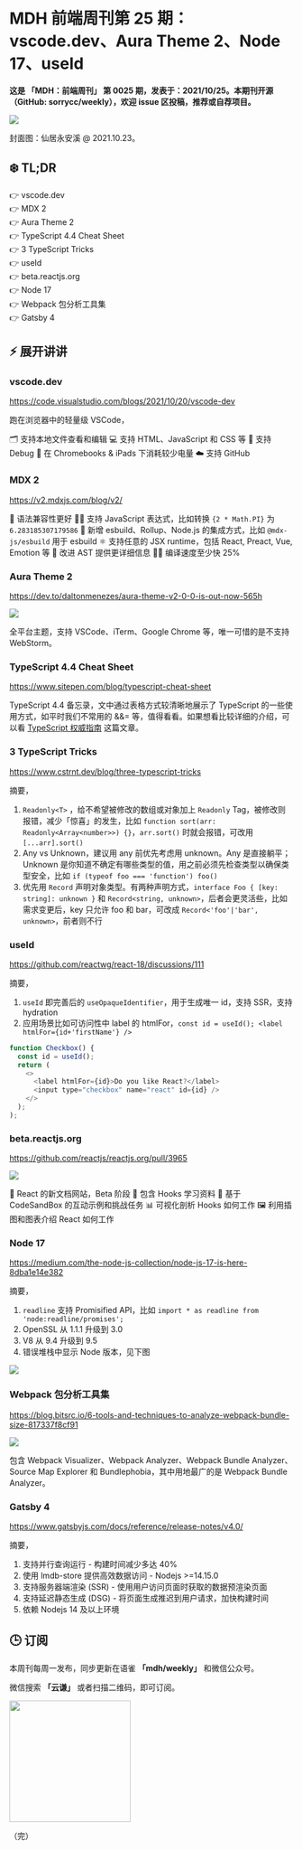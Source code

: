 # MDH 前端周刊第 25 期：vscode.dev、Aura Theme 2、Node 17、useId

**这是 「MDH：前端周刊」 第 0025 期，发表于：2021/10/25。本期刊开源（GitHub: sorrycc/weekly），欢迎 issue 区投稿，推荐或自荐项目。**

![](https://img.alicdn.com/imgextra/i4/O1CN01ZEZsTQ1TiZbiELZ8I_!!6000000002416-0-tps-4032-3024.jpg)

封面图：仙居永安溪 @ 2021.10.23。


## ❄️ TL;DR

👉 vscode.dev<br />
👉 MDX 2<br />
👉 Aura Theme 2<br />
👉 TypeScript 4.4 Cheat Sheet<br />
👉 3 TypeScript Tricks<br />
👉 useId<br />
👉 beta.reactjs.org<br />
👉 Node 17<br />
👉 Webpack 包分析工具集<br />
👉 Gatsby 4<br />

## ⚡ 展开讲讲

### vscode.dev
https://code.visualstudio.com/blogs/2021/10/20/vscode-dev

跑在浏览器中的轻量级 VSCode，

🗂 支持本地文件查看和编辑
💻 支持 HTML、JavaScript 和 CSS  等
🐞 支持 Debug
🔋 在 Chromebooks & iPads 下消耗较少电量
☁️ 支持 GitHub

### MDX 2
https://v2.mdxjs.com/blog/v2/

📝 语法兼容性更好
🧑‍💻 支持 JavaScript 表达式，比如转换 `{2 * Math.PI}` 为 `6.283185307179586`
🔌 新增 esbuild、Rollup、Node.js 的集成方式，比如 `@mdx-js/esbuild` 用于 esbuild
⚛️ 支持任意的 JSX runtime，包括 React, Preact, Vue, Emotion 等
🌳 改进 AST 提供更详细信息
🏃‍♀️ 编译速度至少快 25%

### Aura Theme 2
https://dev.to/daltonmenezes/aura-theme-v2-0-0-is-out-now-565h

![](https://img.alicdn.com/imgextra/i3/O1CN01ebaAgb1XLS4n6RRlB_!!6000000002907-2-tps-2784-1660.png)

全平台主题，支持 VSCode、iTerm、Google Chrome 等，唯一可惜的是不支持 WebStorm。

### TypeScript 4.4 Cheat Sheet
https://www.sitepen.com/blog/typescript-cheat-sheet

TypeScript 4.4 备忘录，文中通过表格方式较清晰地展示了 TypeScript 的一些使用方式，如平时我们不常用的 &&= 等，值得看看。如果想看比较详细的介绍，可以看 [TypeScript 权威指南](https://www.sitepen.com/blog/update-the-definitive-typescript-guide) 这篇文章。

### 3 TypeScript Tricks
https://www.cstrnt.dev/blog/three-typescript-tricks

摘要，

1. `Readonly<T>` ，给不希望被修改的数组或对象加上 `Readonly` Tag，被修改则报错，减少「惊喜」的发生，比如 `function sort(arr: Readonly<Array<number>>) {}`，`arr.sort()` 时就会报错，可改用 `[...arr].sort()`
2. Any vs Unknown，建议用 any 前优先考虑用 unknown。Any 是直接躺平；Unknown 是你知道不确定有哪些类型的值，用之前必须先检查类型以确保类型安全，比如 `if (typeof foo === 'function') foo()`
3. 优先用 `Record` 声明对象类型。有两种声明方式，`interface Foo { [key: string]: unknown }` 和 `Record<string, unknown>`，后者会更灵活些，比如需求变更后，key 只允许 foo 和 bar，可改成 `Record<'foo'|'bar', unknown>`，前者则不行

### useId
https://github.com/reactwg/react-18/discussions/111

摘要，

1. `useId` 即完善后的 `useOpaqueIdentifier`，用于生成唯一 id，支持 SSR，支持 hydration
2. 应用场景比如可访问性中 label 的 htmlFor，`const id = useId(); <label htmlFor={id+'firstName'} />`

```javascript
function Checkbox() {
  const id = useId();
  return (
    <>
      <label htmlFor={id}>Do you like React?</label>
      <input type="checkbox" name="react" id={id} />
    </>
  );
);
```

### beta.reactjs.org
https://github.com/reactjs/reactjs.org/pull/3965

![](https://img.alicdn.com/imgextra/i3/O1CN01apDQGM24ze9iwNdMp_!!6000000007462-2-tps-1544-812.png)

🌵 React 的新文档网站，Beta 阶段
📙 包含 Hooks 学习资料
💬 基于 CodeSandBox 的互动示例和挑战任务
📊 可视化剖析 Hooks 如何工作
🖼 利用插图和图表介绍 React 如何工作

### Node 17
https://medium.com/the-node-js-collection/node-js-17-is-here-8dba1e14e382

摘要，

1. `readline` 支持 Promisified API，比如 `import * as readline from 'node:readline/promises';`
2. OpenSSL 从 1.1.1 升级到 3.0
3. V8 从 9.4 升级到 9.5
4. 错误堆栈中显示 Node 版本，见下图

![](https://img.alicdn.com/imgextra/i1/O1CN0161em1d284Av5dr2Xy_!!6000000007878-2-tps-800-260.png)

### Webpack 包分析工具集
https://blog.bitsrc.io/6-tools-and-techniques-to-analyze-webpack-bundle-size-817337f8cf91

![](https://img.alicdn.com/imgextra/i3/O1CN01QJLH3S24HDjnt33fi_!!6000000007365-1-tps-1632-892.gif)

包含 Webpack Visualizer、Webpack Analyzer、Webpack Bundle Analyzer、Source Map Explorer 和 Bundlephobia，其中用地最广的是 Webpack Bundle Analyzer。

### Gatsby 4
https://www.gatsbyjs.com/docs/reference/release-notes/v4.0/

摘要，

1. 支持并行查询运行 - 构建时间减少多达 40%
2. 使用 lmdb-store 提供高效数据访问 - Nodejs >=14.15.0
3. 支持服务器端渲染 (SSR) - 使用用户访问页面时获取的数据预渲染页面
4. 支持延迟静态生成 (DSG) - 将页面生成推迟到用户请求，加快构建时间
5. 依赖 Nodejs 14 及以上环境

## 🕒 订阅

本周刊每周一发布，同步更新在语雀 **「mdh/weekly」** 和微信公众号。

微信搜索 **「云谦」** 或者扫描二维码，即可订阅。

<img src="https://img.alicdn.com/imgextra/i1/O1CN01jmrjUx1yw5LcPFMx0_!!6000000006642-0-tps-430-430.jpg" width="215" />

（完）
